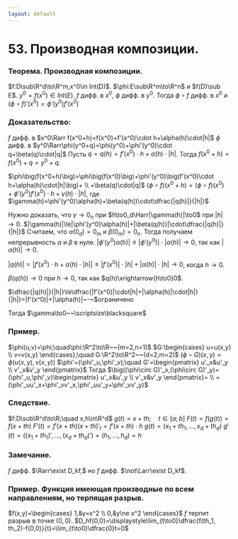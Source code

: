 ```yaml
---
layout: default
---
```

# 53. Производная композиции.

### Теорема. Производная композиции.
$f:D\sub\R^d\to\R^m,x^0\in Int(D)$.
$\phi:E\sub\R^m\to\R^n$ и $f(D)\sub E$.
$y^0=f(x^0)\in Int(E)$.
$f$ дифф. в $x^0$, $\phi$ дифф. в $y^0$.
Тогда $\phi\circ f$ дифф. в $x^0$ и $(\phi\circ f)'(x^0)=\phi'(y^0)f'(x^0)$

### Доказательство:
$f$ дифф. в $x^0\Rarr f(x^0+h)=f(x^0)+f'(x^0)\cdot h+\alpha(h)\cdot|h|$
$\phi$ дифф. в $y^0\Rarr\phi(y^0+q)=\phi(y^0)+\phi'(y^0)\cdot q+\beta(q)\cdot|q|$
Пусть $q=q(h)=f'(x^0)\cdot h+\alpha(h)\cdot|h|$.
Тогда $f(x^0+h)=f(x^0)+q=y^0+q$.

$\phi\big(f(x^0+h)\big)=\phi\big(f(x^0)\big)+\phi'(y^0)\big(f'(x^0)\cdot h+\alpha(h)\cdot|h|\big)+
\\
+\beta(q)\cdot|q|$
$(\phi\circ f)(x^0+h)=(\phi\circ f)(x^0)+\phi'(y^0)f'(x^0)\cdot h+\gamma(h)\cdot|h|$,
где $\gamma(h)=\phi'(y^0)\alpha(h)+\beta(q(h))\cdot\dfrac{|q(h)|}{|h|}$

Нужно доказать, что $\gamma\to0_n$ при $h\to0_d\Harr|\gamma(h)|\to0$ при $|h|\to0$.
$|\gamma(h)|\le|\phi'(y^0)\alpha(h)|+|\beta(q(h))|\cdot\dfrac{|q(h)|}{|h|}$
Считаем, что $\alpha(0_d)=0_m$ и $\beta(0_m)=0_n$. Тогда получаем непрерывность
$\alpha$ и $\beta$ в нуле.
$|\phi'(y^0)\alpha(h)|\le|\phi'(y^0)|\cdot|\alpha(h)|\to0$, так как $|\alpha(h)|\to 0$.

$|q(h)|=\big|f'(x^0)\cdot h+\alpha(h)\cdot|h|\big|\le|f'(x^0)|\cdot|h|+|\alpha(h)|\cdot|h|\to0$,
когда $h\to0.$

$\beta(q(h))\to0$ при $h\to0$, так как $q(h)\xrightarrow{h\to0}0$.

$\dfrac{|q(h)|}{|h|}\le\dfrac{|f'(x^0)|\cdot|h|+|\alpha(h)|\cdot|h|}{|h|}=|f'(x^0)|+|\alpha(h)|~-~$ограничено

Тогда $\gamma\to0~~\scriptsize\blacksquare$

### Пример.
$\phi(u,v)=\phi;\quad\phi:\R^2\to\R~~(m=2,n=1)$
$G:\begin{cases}
u=u(x,y)
\\
v=v(x,y)
\end{cases};\quad G:\R^2\to\R^2~~(d=2,m=2)$
$(\phi\circ G)(x,y)=\phi\big(u(x,y),v(x,y)\big)$
$\phi'=(\phi'_u,\phi'_v);\quad G'=\begin{pmatrix}
u'_x&u'_y
\\
v'_x&v'_y
\end{pmatrix}$
Тогда $\big((\phi\circ G)'_x,(\phi\circ G)'_y)=(\phi'_u,\phi'_v)\begin{pmatrix}
u'_x&u'_y
\\
v'_x&v'_y
\end{pmatrix}=
\\
=(\phi'_uu'_x+\phi'_vv'_x,\phi'_uu'_y+\phi'_vv'_y)$

### Следствие.
$f:D\sub\R^d\to\R;\quad x,h\in\R^d$
$g(t)=x+th;\quad t\in[a;b]$
$F(t)=f(g(t))=f(x+th)$
$F'(t)=f'(x+th)(x+th)'_t=f'(x+th)\cdot h$
$g(t)=(x_1+th_1,\dots,x_d+th_d)$
$g'(t)=\big((x_1+th_1)',\dots,(x_d+th_d)'\big)=(h_1,\dots,h_d)=h$

### Замечание.
$f$ дифф. $\Rarr\exist D_kf,$ но $f$ дифф. $\not\Larr\exist D_kf$.

### Пример. Функция имеющая производные по всем направлениям, но терпящая разрыв.
$f(x,y)=\begin{cases}
1,&y=x^2
\\
0,&y\ne x^2
\end{cases}$
$f$ терпит разрыв в точке $(0,0)$.
$D_hf(0,0)=\displaystyle\lim_{t\to0}\dfrac{f(th_1, th_2)-f(0,0)}{t}=\lim_{t\to0}\dfrac{0}t=0$